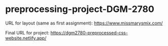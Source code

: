 # preprocessing-project-DGM-2780

URL for layout (same as first assignment): https://www.missmarysmix.com/

Final URL for project: https://dgm2780-preprocessed-css-website.netlify.app/
